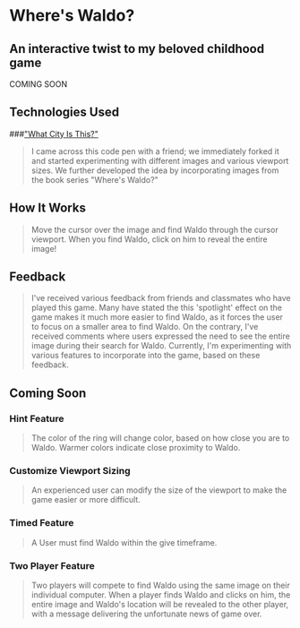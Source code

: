 # Where's Waldo?
## An interactive twist to my beloved childhood game

COMING SOON

## Technologies Used

###["What City Is This?"](http://codepen.io/webinnov_france/pen/jEavmZ)
>I came across this code pen with a friend; we immediately forked it and started experimenting with different images and various viewport sizes. We further developed the idea by incorporating images from the book series "Where's Waldo?"

## How It Works
>Move the cursor over the image and find Waldo through the cursor viewport. When you find Waldo, click on him to reveal the entire image!

## Feedback
>I've received various feedback from friends and classmates who have played this game. Many have stated the this 'spotlight' effect on the game makes it much more easier to find Waldo, as it forces the user to focus on a smaller area to find Waldo. On the contrary, I've received comments where users expressed the need to see the entire image during their search for Waldo. Currently, I'm experimenting with various features to incorporate into the game, based on these feedback.

## Coming Soon
### Hint Feature
>The color of the ring will change color, based on how close you are to Waldo. Warmer colors indicate close proximity to Waldo.

### Customize Viewport Sizing
>An experienced user can modify the size of the viewport to make the game easier or more difficult.

### Timed Feature
>A User must find Waldo within the give timeframe.

### Two Player Feature
>Two players will compete to find Waldo using the same image on their individual computer. When a player finds Waldo and clicks on him, the entire image and Waldo's location will be revealed to the other player, with a message delivering the unfortunate news of game over.
